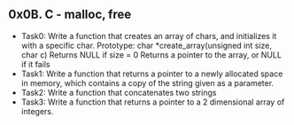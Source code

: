 ## 0x0B. C - malloc, free

- Task0: Write a function that creates an array of chars, and initializes it with a specific char.
Prototype: char *create_array(unsigned int size, char c)
Returns NULL if size = 0
Returns a pointer to the array, or NULL if it fails
- Task1: Write a function that returns a pointer to a newly allocated space in memory, which contains a copy of the string given as a parameter.
- Task2: Write a function that concatenates two strings
- Task3: Write a function that returns a pointer to a 2 dimensional array of integers.

